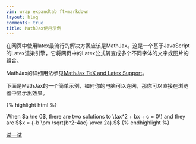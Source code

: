 ```yaml
---
vim: wrap expandtab ft=markdown
layout: blog
comments: true
title: MathJax使用示例
---
```


在网页中使用latex最流行的解决方案应该是MathJax。这是一个基于JavaScript的Latex渲染引擎，它将网页中的Latex公式转变成多个不同字体的文字或图片的组合。

MathJax的详细用法参见[MathJax TeX and Latex Support](http://docs.mathjax.org/en/latest/tex.html)。

下面是MathJax的一个简单示例，如何你的电脑可以连网，那你可以直接在浏览器中显示出效果。

{% highlight html %}
<!DOCTYPE html>
<html>
<head>
<title>MathJax TeX Test Page</title>
<script type="text/x-mathjax-config">
  MathJax.Hub.Config({tex2jax: {inlineMath: [['$','$'], ['\\(','\\)']]}});
  </script>
  <script type="text/javascript"
    src="http://cdn.mathjax.org/mathjax/latest/MathJax.js?config=TeX-AMS-MML_HTMLorMML">
    </script>
    </head>
    <body>
    When $a \ne 0$, there are two solutions to \(ax^2 + bx + c = 0\) and they are
    $$x = {-b \pm \sqrt{b^2-4ac} \over 2a}.$$
    </body>
    </html>
{% endhighlight %}

[试一试](../img/test_mathjax.html)

